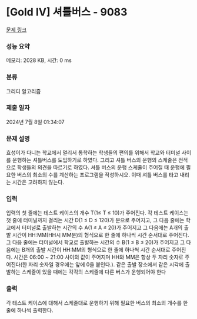 # [Gold IV] 셔틀버스 - 9083 

[문제 링크](https://www.acmicpc.net/problem/9083) 

### 성능 요약

메모리: 2028 KB, 시간: 0 ms

### 분류

그리디 알고리즘

### 제출 일자

2024년 7월 8일 01:34:07

### 문제 설명

<p>효성이가 다니는 학교에서 멀리서 통학하는 학생들의 편의를 위해서 학교와 터미널 사이를 운행하는 셔틀버스를 도입하기로 하였다. 그리고 셔틀 버스의 운행의 스케줄은 전적으로 학생들의 의견을 따르기로 하였다. 셔틀 버스의 운행 스케줄이 주어질 때 운행에 필요한 버스의 최소의 수를 계산하는 프로그램을 작성하시오. 이때 셔틀 버스를 타고 내리는 시간은 고려하지 않는다.</p>

### 입력 

 <p>입력의 첫 줄에는 테스트 케이스의 개수 T(1≤ T ≤ 10)가 주어진다. 각 테스트 케이스는 첫 줄에 터미널까지 걸리는 시간 D(1 ≤ D ≤ 120)가 분으로 주어지고, 그 다음 줄에는 학교에서 터미널로 출발하는 시간의 수 A(1 ≤ A ≤ 20)가 주어지고 그 다음에는 A개의 출발 시간이 HH:MM(HH시 MM분)의 형식으로 한 줄에 하나씩 시간 순서대로 주어진다. 그 다음 줄에는 터미널에서 학교로 출발하는 시간의 수 B(1 ≤ B ≤ 20)가 주어지고 그 다음에는 B개의 출발 시간이 HH:MM의 형식으로 한 줄에 하나씩 시간 순서대로 주어진다. 시간은 06:00 ~ 21:00 사이의 값이 주어지며 HH와 MM은 항상 두 자리 숫자로 주어진다(한 자리 숫자일 경우에는 앞에 0을 붙인다.). 같은 출발 장소에서 같은 시각에 출발하는 스케줄이 있을 때에는 각각의 스케줄에 다른 버스가 운행되어야 한다</p>

### 출력 

 <p>각 테스트 케이스에 대해서 스케줄대로 운행하기 위해 필요한 버스의 최소의 개수를 한 줄에 하나씩 출력한다.</p>


